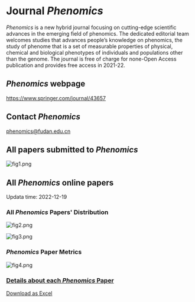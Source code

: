 # Journal *Phenomics*

*Phenomics* is a new hybrid journal focusing on cutting-edge scientific advances in the emerging field of phenomics. The dedicated editorial team welcomes studies that advances people’s knowledge on phenomics, the study of phenome that is a set of measurable properties of physical, chemical and biological phenotypes of individuals and populations other than the genome. The journal is free of charge for none-Open Access publication and provides free access in 2021-22.


## *Phenomics* webpage 

https://www.springer.com/journal/43657


## Contact *Phenomics*

phenomics@fudan.edu.cn

## All papers submitted to *Phenomics* 

<!-- 月初修改 -->
![fig1.png](https://gitee.com/telogen/Journal-Phenomics/raw/master/figures/fig1.png)


## All *Phenomics* online papers
<!-- 每周修改 -->
Updata time: 2022-12-19


### All *Phenomics* Papers' Distribution
<!-- fig2 文章分布、citation分布图 每周修改-->
![fig2.png](https://gitee.com/telogen/Journal-Phenomics/raw/master/figures/fig2.png)

<!-- fig3 subject分布图 暂不修改 -->
![fig3.png](https://gitee.com/telogen/Journal-Phenomics/raw/master/figures/fig3.png)

### *Phenomics* Paper Metrics
<!-- fig4 增量趋势图 每周修改 -->
![fig4.png](https://gitee.com/telogen/Journal-Phenomics/raw/master/figures/fig4.png)

<!-- 每周修改 -->

### [Details about each *Phenomics* Paper](https://gitee.com/telogen/Journal-Phenomics/blob/master/weekly_online_paper_metrices/README.md)

[Download as Excel](https://gitee.com/telogen/Journal-Phenomics/blob/master/weekly_online_paper_metrices/all_Phenomics_paper_metrics.xlsx)




